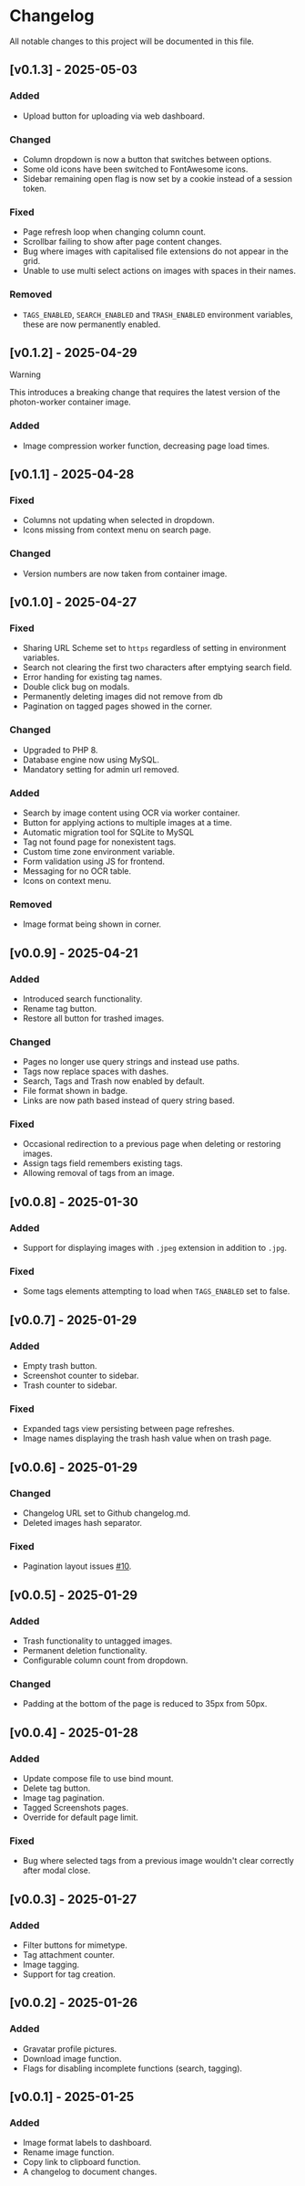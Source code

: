 # Changelog

All notable changes to this project will be documented in this file.

## [v0.1.3] - 2025-05-03

### Added
- Upload button for uploading via web dashboard.

### Changed
- Column dropdown is now a button that switches between options.
- Some old icons have been switched to FontAwesome icons.
- Sidebar remaining open flag is now set by a cookie instead of a session token.

### Fixed
- Page refresh loop when changing column count.
- Scrollbar failing to show after page content changes.
- Bug where images with capitalised file extensions do not appear in the grid.
- Unable to use multi select actions on images with spaces in their names.

### Removed
- `TAGS_ENABLED`, `SEARCH_ENABLED` and `TRASH_ENABLED` environment variables, these are now permanently enabled.

## [v0.1.2] - 2025-04-29

> [!WARNING]  
> This introduces a breaking change that requires the latest version of the photon-worker container image.

### Added
- Image compression worker function, decreasing page load times.

## [v0.1.1] - 2025-04-28

### Fixed
- Columns not updating when selected in dropdown.
- Icons missing from context menu on search page.

### Changed
- Version numbers are now taken from container image.

## [v0.1.0] - 2025-04-27

### Fixed
- Sharing URL Scheme set to `https` regardless of setting in environment variables.
- Search not clearing the first two characters after emptying search field.
- Error handing for existing tag names.
- Double click bug on modals.
- Permanently deleting images did not remove from db
- Pagination on tagged pages showed in the corner.

### Changed
- Upgraded to PHP 8.
- Database engine now using MySQL.
- Mandatory setting for admin url removed.

### Added
- Search by image content using OCR via worker container.
- Button for applying actions to multiple images at a time.
- Automatic migration tool for SQLite to MySQL
- Tag not found page for nonexistent tags.
- Custom time zone environment variable.
- Form validation using JS for frontend.
- Messaging for no OCR table.
- Icons on context menu.

### Removed
- Image format being shown in corner.

## [v0.0.9] - 2025-04-21

### Added
- Introduced search functionality.
- Rename tag button.
- Restore all button for trashed images.

### Changed
- Pages no longer use query strings and instead use paths.
- Tags now replace spaces with dashes.
- Search, Tags and Trash now enabled by default.
- File format shown in badge.
- Links are now path based instead of query string based.

### Fixed
- Occasional redirection to a previous page when deleting or restoring images.
- Assign tags field remembers existing tags.
- Allowing removal of tags from an image.

## [v0.0.8] - 2025-01-30

### Added
- Support for displaying images with `.jpeg` extension in addition to `.jpg`.

### Fixed
- Some tags elements attempting to load when `TAGS_ENABLED` set to false.

## [v0.0.7] - 2025-01-29

### Added
- Empty trash button.
- Screenshot counter to sidebar.
- Trash counter to sidebar.

### Fixed
- Expanded tags view persisting between page refreshes.
- Image names displaying the trash hash value when on trash page.

## [v0.0.6] - 2025-01-29

### Changed
- Changelog URL set to Github changelog.md.
- Deleted images hash separator.

### Fixed
- Pagination layout issues [#10](https://git.jrdn.dev/jordanwalster/photon-dashboard/issues/10).

## [v0.0.5] - 2025-01-29

### Added
- Trash functionality to untagged images.
- Permanent deletion functionality.
- Configurable column count from dropdown.

### Changed
- Padding at the bottom of the page is reduced to 35px from 50px.

## [v0.0.4] - 2025-01-28

### Added

- Update compose file to use bind mount.
- Delete tag button.
- Image tag pagination.
- Tagged Screenshots pages.
- Override for default page limit.

### Fixed

- Bug where selected tags from a previous image wouldn't clear correctly after modal close.

## [v0.0.3] - 2025-01-27

### Added

- Filter buttons for mimetype.
- Tag attachment counter.
- Image tagging.
- Support for tag creation.


## [v0.0.2] - 2025-01-26

### Added

- Gravatar profile pictures.
- Download image function.
- Flags for disabling incomplete functions (search, tagging).

## [v0.0.1] - 2025-01-25

### Added

- Image format labels to dashboard.
- Rename image function.
- Copy link to clipboard function.
- A changelog to document changes.
